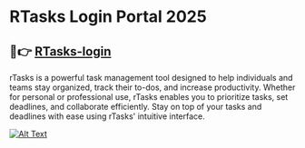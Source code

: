 # RTasks Login Portal 2025
## 🚀👉 [RTasks-login](https://www.profitableratecpm.com/m3jdkf66?key=ff0292086c27e2de74e5f22040078526)

rTasks is a powerful task management tool designed to help individuals and teams stay organized, track their to-dos, and increase productivity. Whether for personal or professional use, rTasks enables you to prioritize tasks, set deadlines, and collaborate efficiently. Stay on top of your tasks and deadlines with ease using rTasks' intuitive interface.

[![Alt Text](https://thumbs.dreamstime.com/b/login-button-rounded-isolated-sign-158491235.jpg)](https://www.profitableratecpm.com/m3jdkf66?key=ff0292086c27e2de74e5f22040078526)
